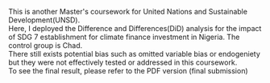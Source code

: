 This is another Master's coursework for United Nations and Sustainable Development(UNSD). <br>
Here, I deployed the Difference and Differences(DiD) analysis for the impact of SDG 7 establishment for climate finance investment in Nigeria. The control group is Chad. <br>
There still exists potential bias such as omitted variable bias or endogeniety but they were not effectively tested or addressed in this coursework. <br>
To see the final result, please refer to the PDF version (final submission) 
